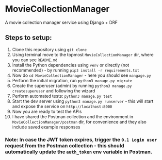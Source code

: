 # MovieCollectionManager
A movie collection manager service using Django + DRF

## Steps to setup:
1. Clone this repository using `git clone`
2. Using terminal move to the topmost `MovieCollectionManager` dir, where you can see `README.md`
3. Install the Python dependencies using `venv` or directly (not recommended) - by running `pip3 install -r requirements.txt`
4. Now do `cd MovieCollectionManager` - here you should see `mangage.py` 
5. Perform the initial migration, run `python3 manage.py migrate`
6. Create the superuser (admin) by running `python3 manage.py createsuperuser` and following the wizard
7. Perform automated tests: `python3 manage.py test`
8. Start the dev server using `python3 manage.py runserver` - this will start and expose the service on `http://localhost:8000`
9. Now you are ready to test the APIs
10. I have shared the Postman collection and the environment in `MovieCollectionManager/postman` dir, for convenience and they also include saved example responses

### Note: In case the JWT token expires, trigger the `0.1 Login user` request from the Postman collection - this should automatically update the `auth_token` env variable in Postman.
